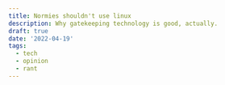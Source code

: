 ```yaml
---
title: Normies shouldn't use linux
description: Why gatekeeping technology is good, actually.
draft: true
date: '2022-04-19'
tags:
  - tech
  - opinion
  - rant
---
```


